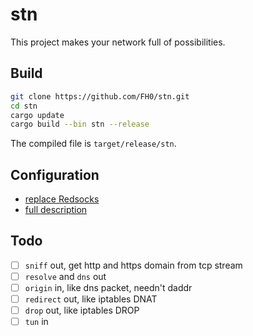 # stn

This project makes your network full of possibilities.

## Build

```bash
git clone https://github.com/FH0/stn.git
cd stn
cargo update
cargo build --bin stn --release
```

The compiled file is `target/release/stn`.

## Configuration

- [replace Redsocks](doc/redsocks.md)
- [full description](doc/configuration.md)

## Todo

- [ ] `sniff` out, get http and https domain from tcp stream
- [ ] `resolve` and `dns` out
- [ ] `origin` in, like dns packet, needn't daddr
- [ ] `redirect` out, like iptables DNAT
- [ ] `drop` out, like iptables DROP
- [ ] `tun` in
